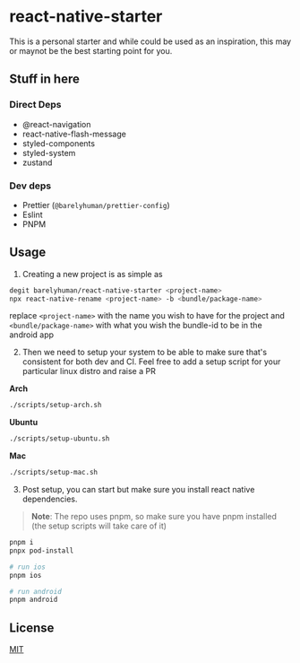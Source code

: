 # react-native-starter

This is a personal starter and while could be used as an inspiration, this may
or maynot be the best starting point for you.

## Stuff in here

### Direct Deps

- @react-navigation
- react-native-flash-message
- styled-components
- styled-system
- zustand

### Dev deps

- Prettier (`@barelyhuman/prettier-config`)
- Eslint
- PNPM

## Usage

1. Creating a new project is as simple as

```sh
degit barelyhuman/react-native-starter <project-name>
npx react-native-rename <project-name> -b <bundle/package-name>
```

replace `<project-name>` with the name you wish to have for the project and 
`<bundle/package-name>` with what you wish the bundle-id to be in the android app

2. Then we need to setup your system to be able to make sure that's consistent
   for both dev and CI. Feel free to add a setup script for your particular
   linux distro and raise a PR

**Arch**

```sh
./scripts/setup-arch.sh
```

**Ubuntu**

```sh
./scripts/setup-ubuntu.sh
```

**Mac**

```sh
./scripts/setup-mac.sh
```

3. Post setup, you can start but make sure you install react native
   dependencies.

> **Note**: The repo uses pnpm, so make sure you have pnpm installed (the setup
> scripts will take care of it)

```sh
pnpm i
pnpx pod-install

# run ios
pnpm ios

# run android
pnpm android
```

## License

[MIT](/license)
